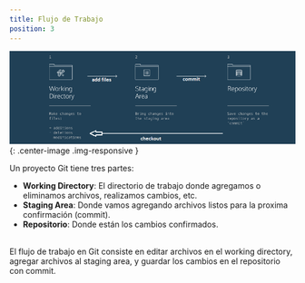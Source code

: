 ```yaml
---
title: Flujo de Trabajo
position: 3
---
```

![Git Logo](/images/git_workflow.png){: .center-image .img-responsive }

Un proyecto Git tiene tres partes:
<ul>
  <li><strong>Working Directory</strong>: El directorio de trabajo donde agregamos o eliminamos archivos, realizamos cambios, etc.</li>
  <li><strong>Staging Area</strong>: Donde vamos agregando archivos listos para la proxima confirmación (commit).</li>
  <li><strong>Repositorio</strong>: Donde están los cambios confirmados.</li>
</ul>

<br>
El flujo de trabajo en Git consiste en editar archivos en el working directory, agregar archivos al staging area, y guardar los cambios en el repositorio con commit.




